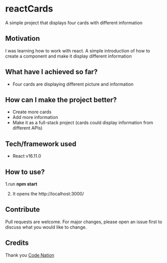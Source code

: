 # reactCards
A simple project that displays four cards with different information

## Motivation
I was learning how to work with react. A simple introduction of how to create a component and make it display different information

## What have I achieved so far?
* Four cards are displaying different picture and information


## How can I make the project better?
* Create more cards
* Add more information
* Make it as a full-stack project (cards could display information from different APIs)

## Tech/framework used
* React v16.11.0


## How to use? 
1.run **npm start**

2. It opens the http://localhost:3000/

## Contribute
Pull requests are welcome. For major changes, please open an issue first to discuss what you would like to change.

## Credits
Thank you [Code Nation](https://wearecodenation.com/)
